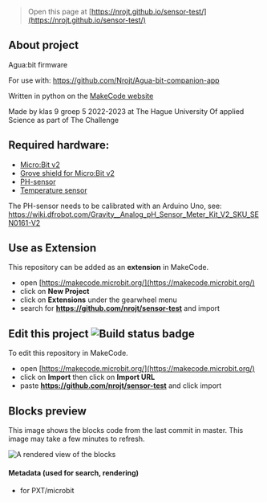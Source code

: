 
> Open this page at [https://nrojt.github.io/sensor-test/](https://nrojt.github.io/sensor-test/)

## About project
Agua:bit firmware

For use with: https://github.com/Nrojt/Agua-bit-companion-app
 
Written in python on the [MakeCode website](https://makecode.microbit.org/)

Made by klas 9 groep 5 2022-2023 at The Hague University Of applied Science as part of The Challenge

## Required hardware:

* [Micro:Bit v2](https://microbit.org/new-microbit/)
* [Grove shield for Micro:Bit v2](https://www.kiwi-electronics.com/nl/grove-shield-voor-microbit-v2-0-3221)
* [PH-sensor](https://elektronicavoorjou.nl/en/product/ph-sensor-kit-v2/)
* [Temperature sensor](https://www.kiwi-electronics.com/nl/1-wire-temperatuur-sensor-grove-compatibel-3716)

The PH-sensor needs to be calibrated with an Arduino Uno, see: https://wiki.dfrobot.com/Gravity__Analog_pH_Sensor_Meter_Kit_V2_SKU_SEN0161-V2


## Use as Extension

This repository can be added as an **extension** in MakeCode.

* open [https://makecode.microbit.org/](https://makecode.microbit.org/)
* click on **New Project**
* click on **Extensions** under the gearwheel menu
* search for **https://github.com/nrojt/sensor-test** and import

## Edit this project ![Build status badge](https://github.com/nrojt/sensor-test/workflows/MakeCode/badge.svg)

To edit this repository in MakeCode.

* open [https://makecode.microbit.org/](https://makecode.microbit.org/)
* click on **Import** then click on **Import URL**
* paste **https://github.com/nrojt/sensor-test** and click import

## Blocks preview

This image shows the blocks code from the last commit in master.
This image may take a few minutes to refresh.

![A rendered view of the blocks](https://github.com/nrojt/sensor-test/raw/master/.github/makecode/blocks.png)

#### Metadata (used for search, rendering)

* for PXT/microbit
<script src="https://makecode.com/gh-pages-embed.js"></script><script>makeCodeRender("{{ site.makecode.home_url }}", "{{ site.github.owner_name }}/{{ site.github.repository_name }}");</script>
